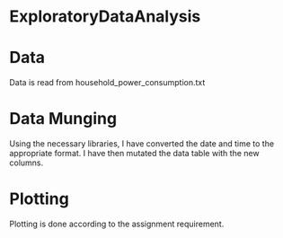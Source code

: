 # ExploratoryDataAnalysis

# Data

Data is read from household_power_consumption.txt

# Data Munging

Using the necessary libraries, I have converted the date and time to the appropriate format. I have then mutated the data table with the new columns.

# Plotting

Plotting is done according to the assignment requirement.

